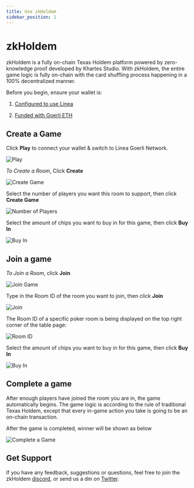 ```yaml
---
title: Use zkHoldem
sidebar_position: 1
---
```




# zkHoldem

  

zkHoldem is a fully on-chain Texas Holdem platform powered by zero-knowledge proof developed by Khartes Studio. With zkHoldem, the entire game logic is fully on-chain with the card shuffling process happening in a 100% decentralized manner.

  

Before you begin, ensure your wallet is:



1. [Configured to use Linea](https://docs.linea.build/use-linea/set-up-your-wallet)

2. [Funded with Goerli ETH](https://docs.linea.build/use-linea/fund#get-test-eth-on-goerli)

## Create a Game

  

Click **Play** to connect your wallet & switch to Linea Goerli Network.


![Play](https://ibb.co/SwXFMYD)

  

 
_To Create a Room_, Click **Create**

  



  

  

![Create Game](https://ibb.co/MggPgnc)

  

  

Select the number of players you want this room to support, then click **Create Game**

 

![Number of Players](https://imgur.com/hkI91ju)

  

  

Select the amount of chips you want to buy in for this game, then click **Buy In**



![Buy In](https://imgur.com/uoiU5cg)

  

  

  

  

## Join a game

  

_To Join a Room_, click **Join**

  


  

  

![Join Game](https://ibb.co/MggPgnc)

  

  

Type in the Room ID of the room you want to join, then click **Join**



![Join](https://imgur.com/a/VIyyQ4b)

  

  

The Room ID of a specific poker room is being displayed on the top right corner of the table page:
  

  

![Room ID](https://imgur.com/gqQQJVU)

  

  

Select the amount of chips you want to buy in for this game, then click **Buy In**

 

![Buy In](https://imgur.com/uoiU5cg)

  

  

  

## Complete a game

  

After enough players have joined the room you are in, the game automatically begins. The game logic is according to the rule of traditional Texas Holdem, except that every in-game action you take is going to be an on-chain transaction.

  

After the game is completed, winner will be shown as below

  

![Complete a Game](https://imgur.com/KaxAOpY)

## Get Support
If you have any feedback, suggestions or questions, feel free to join the zkHoldem [discord](https://discord.gg/jjbSHQVnwg), or send us a dm on [Twitter](https://twitter.com/zkholdem). 
